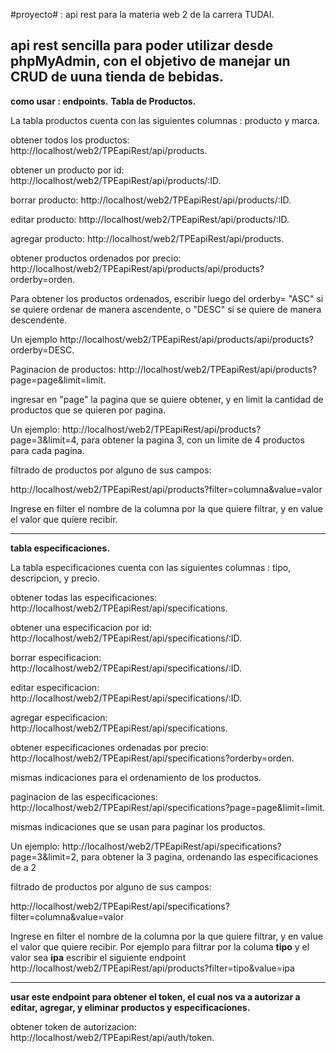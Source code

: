 #proyecto# : api rest para la materia web 2 de la carrera TUDAI.

api rest sencilla para poder utilizar desde phpMyAdmin, con el objetivo de manejar un CRUD de uuna tienda de bebidas.
------------------------------------------------------------------------------------------
**como usar : endpoints.**
**Tabla de Productos.**

La tabla productos cuenta con las siguientes columnas : producto y marca.

obtener todos los productos: http://localhost/web2/TPEapiRest/api/products.

obtener un producto por id: http://localhost/web2/TPEapiRest/api/products/:ID.

borrar producto: http://localhost/web2/TPEapiRest/api/products/:ID.

editar producto: http://localhost/web2/TPEapiRest/api/products/:ID.

agregar producto: http://localhost/web2/TPEapiRest/api/products.

obtener productos ordenados por precio: http://localhost/web2/TPEapiRest/api/products/api/products?orderby=orden.

Para obtener los productos ordenados, escribir luego del orderby= "ASC" si se quiere ordenar de manera ascendente, o "DESC" si se quiere de manera descendente. 

Un ejemplo http://localhost/web2/TPEapiRest/api/products/api/products?orderby=DESC.

Paginacion de productos:  http://localhost/web2/TPEapiRest/api/products?page=page&limit=limit.

ingresar en "page" la pagina que se quiere obtener, y en limit la cantidad de productos que se quieren por pagina.

Un ejemplo:  http://localhost/web2/TPEapiRest/api/products?page=3&limit=4, para obtener la pagina 3, con un limite de 4 productos para cada pagina.

filtrado de productos por alguno de sus campos:

http://localhost/web2/TPEapiRest/api/products?filter=columna&value=valor

Ingrese en filter el nombre de la columna por la que quiere filtrar, y en value el valor que quiere recibir.

------------------------------------------------------------------------------------------
**tabla especificaciones.**

La tabla especificaciones cuenta con las siguientes columnas : tipo, descripcion, y precio.

obtener todas las especificaciones: http://localhost/web2/TPEapiRest/api/specifications.

obtener una especificacion por id: http://localhost/web2/TPEapiRest/api/specifications/:ID.

borrar especificacion: http://localhost/web2/TPEapiRest/api/specifications/:ID.

editar especificacion: http://localhost/web2/TPEapiRest/api/specifications/:ID.

agregar especificacion: http://localhost/web2/TPEapiRest/api/specifications.

obtener especificaciones ordenadas por precio: http://localhost/web2/TPEapiRest/api/specifications?orderby=orden.

mismas indicaciones para el ordenamiento de los productos.

paginacion de las especificaciones:  http://localhost/web2/TPEapiRest/api/specifications?page=page&limit=limit.

mismas indicaciones que se usan para paginar los productos.

Un ejemplo: http://localhost/web2/TPEapiRest/api/specifications?page=3&limit=2, para obtener la 3 pagina, ordenando las especificaciones de a 2

filtrado de productos por alguno de sus campos:

http://localhost/web2/TPEapiRest/api/specifications?filter=columna&value=valor

Ingrese en filter el nombre de la columna por la que quiere filtrar, y en value el valor que quiere recibir.
Por ejemplo para filtrar por la columa **tipo** y el valor sea **ipa** escribir el siguiente endpoint http://localhost/web2/TPEapiRest/api/products?filter=tipo&value=ipa


-----------------------------------------------------------------------------------------

**usar este endpoint para obtener el token, el cual nos va a autorizar a editar, agregar, y eliminar productos y especificaciones.**

obtener token de autorizacion:   http://localhost/web2/TPEapiRest/api/auth/token.
